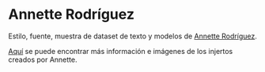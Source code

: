 # Annette Rodríguez

Estilo, fuente, muestra de dataset de texto y modelos de [Annette Rodríguez](https://www.instagram.com/acrft/).

[Aquí]() se puede encontrar más información e imágenes de los injertos creados por Annette.